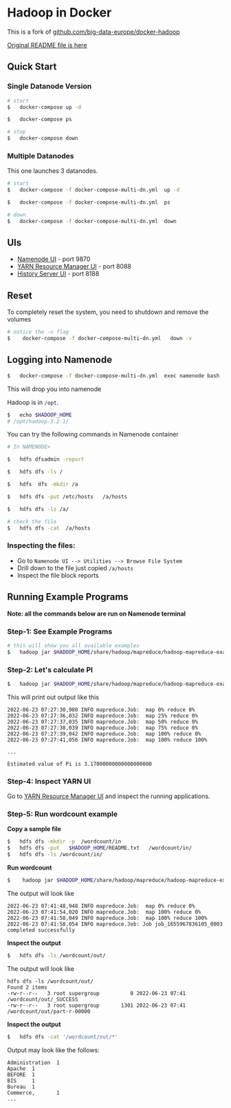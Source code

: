 # Hadoop in Docker

This is a fork of [github.com/big-data-europe/docker-hadoop](https://github.com/big-data-europe/docker-hadoop)

[Original README file is here](README-copy.md)

## Quick Start

### Single Datanode Version

```bash
# start
$   docker-compose up -d

$   docker-compose ps

# stop
$   docker-compose down
```

### Multiple Datanodes

This one launches 3 datanodes.

```bash
# start
$   docker-compose -f docker-compose-multi-dn.yml  up -d

$   docker-compose -f docker-compose-multi-dn.yml  ps

# down
$   docker-compose -f docker-compose-multi-dn.yml  down
```

## UIs

* [Namenode UI](http://localhost:9870)  - port 9870
* [YARN Resource Manager UI](http://localhost:8088)  - port 8088
* [History Server UI](http://localhost:8188) - port 8188

## Reset

To completely reset the system, you need to shutdown and remove the volumes

```bash
# notice the -v flag
$    docker-compose -f docker-compose-multi-dn.yml   down -v
```

## Logging into Namenode

```bash
$   docker-compose -f docker-compose-multi-dn.yml  exec namenode bash
```

This will drop you into namenode

Hadoop is in `/opt`.  

```bash
$   echo $HADOOP_HOME
# /opt/hadoop-3.2.1/
```

You can try the following commands in Namenode container

```bash
# In NAMENODE> 

$   hdfs dfsadmin -report

$   hdfs dfs -ls /

$   hdfs  dfs -mkdir /a

$   hdfs dfs -put /etc/hosts   /a/hosts

$   hdfs dfs -ls /a/

# check the file
$   hdfs dfs -cat  /a/hosts
```

### Inspecting the files:

* Go to `Namenode UI --> Utilities --> Browse File System`
* Drill down to the file just copied `/a/hosts`
* Inspect the file block reports

## Running Example Programs

**Note: all the commands below are run on Namenode terminal**

### Step-1: See Example Programs

```bash
# this will show you all available examples
$   hadoop jar $HADOOP_HOME/share/hadoop/mapreduce/hadoop-mapreduce-examples-3.2.1.jar
```

### Step-2: Let's calculate PI

```bash
$   hadoop jar $HADOOP_HOME/share/hadoop/mapreduce/hadoop-mapreduce-examples-3.2.1.jar  pi  4 100
```

This will print out output like this

```console
2022-06-23 07:27:30,980 INFO mapreduce.Job:  map 0% reduce 0%
2022-06-23 07:27:36,032 INFO mapreduce.Job:  map 25% reduce 0%
2022-06-23 07:27:37,035 INFO mapreduce.Job:  map 50% reduce 0%
2022-06-23 07:27:38,039 INFO mapreduce.Job:  map 75% reduce 0%
2022-06-23 07:27:39,042 INFO mapreduce.Job:  map 100% reduce 0%
2022-06-23 07:27:41,056 INFO mapreduce.Job:  map 100% reduce 100%

...

Estimated value of Pi is 3.17000000000000000000
```

### Step-4: Inspect YARN UI

Go to [YARN Resource Manager UI](http://localhost:8088) and inspect the running applications.

### Step-5: Run wordcount example

**Copy a sample file**

```bash
$   hdfs dfs -mkdir -p  /wordcount/in
$   hdfs dfs -put   $HADOOP_HOME/README.txt   /wordcount/in/
$   hdfs dfs -ls /wordcount/in/
```

**Run wordcount**

```bash
$    hadoop jar $HADOOP_HOME/share/hadoop/mapreduce/hadoop-mapreduce-examples-3.2.1.jar  wordcount  /wordcount/in  /wordcount/out
```

The output will look like 

```console
2022-06-23 07:41:48,948 INFO mapreduce.Job:  map 0% reduce 0%
2022-06-23 07:41:54,020 INFO mapreduce.Job:  map 100% reduce 0%
2022-06-23 07:41:58,049 INFO mapreduce.Job:  map 100% reduce 100%
2022-06-23 07:41:58,054 INFO mapreduce.Job: Job job_1655967836105_0003 completed successfully
```

**Inspect the output**

```bash
$   hdfs dfs -ls /wordcount/out/
```

The output will look like

```console
hdfs dfs -ls /wordcount/out/
Found 2 items
-rw-r--r--   3 root supergroup          0 2022-06-23 07:41 /wordcount/out/_SUCCESS
-rw-r--r--   3 root supergroup       1301 2022-06-23 07:41 /wordcount/out/part-r-00000
```

**Inspect the output**

```bash
$   hdfs dfs -cat '/wordcount/out/*'
```

Output may look like the follows:

```console
Administration  1
Apache  1
BEFORE  1
BIS     1
Bureau  1
Commerce,       1
...
```
